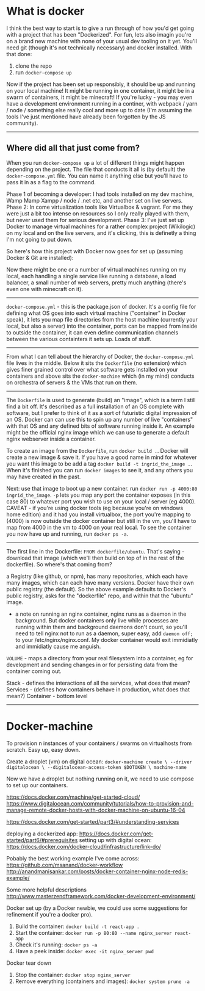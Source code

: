 # What is docker

I think the best way to start is to give a run through of how you'd get going with a project that has been "Dockerized". For fun, lets also imagin you're on a brand new machine with none of your usual dev tooling on it yet. You'll need git (though it's not technically necessary) and docker installed. With that done:

1. clone the repo
2. run `docker-compose up`

Now if the project has been set up responsibly, it should be up and running on your local machine! It might be running in one container, it might be in a swarm of containers, it might be minecraft! If you're lucky - you may even have a development environment running in a continer, with webpack / yarn / node / something else really cool and more up to date (I'm assuming the tools I've just mentioned have already been forgotten by the JS community).

---

## Where did all that just come from?

When you run `docker-compose up` a lot of different things might happen depending on the project. The file that conducts it all is (by default) the `docker-compose.yml` file. You can name it anything else but you'll have to pass it in as a flag to the command.









Phase 1 of becoming a developer: I had tools installed on my dev machine, Wamp Mamp Xampp / node / .net etc, and another set on live servers.
Phase 2: In come virtualization tools like Virtualbox & vagrant. For me they were just a bit too intense on resources so I only really played with them, but never used them for serious development.
Phase 3: I've just set up Docker to manage virtual machines for a rather complex project (Wikilogic) on my local and on the live servers, and it's clicking, this is definetly a thing I'm not going to put down.

So here's how this project with Docker now goes for set up (assuming Docker & Git are installed):


Now there might be one or a number of virtual machines running on my local, each handling a single service like running a database, a load balancer, a small number of web servers, pretty much anything (there's even one with minecraft on it).

---

`docker-compose.yml` - this is the package.json of docker. It's a config file for defining what OS goes into each virtual machine ("container" in Docker speak), it lets you map file directories from the host machine (currently your local, but also a server) into the container, ports can be mapped from inside to outside the container, it can even define communication channels between the various containters it sets up. Loads of stuff.

---

From what I can tell about the hierarchy of Docker, the `docker-compose.yml` file lives in the middle. Below it sits the `Dockerfile` (no extension) which gives finer grained control over what software gets installed on your containers and above sits the `docker-machine` which (in my mind) conducts on orchestra of servers & the VMs that run on them. 

---

The `Dockerfile` is used to generate (build) an "image", which is a term I still find a bit off. It's described as a full installation of an OS complete with software, but I prefer to think of it as a sort of futuristic digital impression of an OS.  Docker can can use this to spin up any number of live "containers" with that OS and any defined bits of software running inside it. An example might be the official nginx image which we can use to generate a default nginx webserver inside a container.


To create an image from the `Dockerfile`, run `docker build .`. Docker will create a new image & save it. If you have a good name in mind for whatever you want this image to be add a tag `docker build -t ingrid_the_image .`. When it's finished you can run `docker images` to see it, and any others you may have created in the past.

Next: use that image to boot up a new container. run `docker run -p 4000:80 ingrid_the_image`. `-p` lets you map any port the container exposes (in this case 80) to whatever port you wish to use on your local / server (eg 4000). CAVEAT - if you're using docker tools (eg because you're on windows home edition) and it had you install virtualbox, the port you're mapping to (4000) is now outside the docker container but still in the vm, you'll have to map from 4000 in the vm to 4000 on your real local. To see the container you now have up and running, run `docker ps -a`.


---

The first line in the Dockerfile: `FROM dockerfile/ubuntu`. That's saying - download that image (which we'll then build on top of in the rest of the dockerfile). So where's that coming from?

a Registry (like github, or npm), has many repositories, which each have many images, which can each have many versions. Docker have their own public registry (the default). So the above example defaults to Docker's public registry, asks for the "dockerfile" repo, and within that the "ubuntu" image.

 - a note on running an nginx container, nginx runs as a daemon in the background. But docker containers only live while processes are running within them and background daemons don't count, so you'll need to tell nginx not to run as a daemon, super easy, add `daemon off;` to your /etc/nginx/nginx.conf. My docker container would exit immidiatly and immidiatly cause me anguish. 

`VOLUME` - maps a directory from your real filesystem into a container, eg for development and sending changes in or for persisting data from the container coming out.

Stack - defines the interactions of all the services, what does that mean?
Services - (defines how containers behave in production, what does that mean?)
Container - bottom level

---

# Docker-machine

To provision n instances of your containers / swarms on virtualhosts from scratch. Easy up, easy down.

Create a droplet (vm) on digital ocean:
`docker-machine create \
    --driver digitalocean \
    --digitalocean-access-token $DOTOKEN \
    machine-name`

Now we have a droplet but nothing running on it, we need to use compose to set up our containers.

https://docs.docker.com/machine/get-started-cloud/
https://www.digitalocean.com/community/tutorials/how-to-provision-and-manage-remote-docker-hosts-with-docker-machine-on-ubuntu-16-04



https://docs.docker.com/get-started/part3/#understanding-services

deploying a dockerized app: https://docs.docker.com/get-started/part6/#prerequisites
setting up with digital ocean: https://docs.docker.com/docker-cloud/infrastructure/link-do/


Pobably the best working example I've come across:
https://github.com/msanand/docker-workflow
http://anandmanisankar.com/posts/docker-container-nginx-node-redis-example/

Some more helpful descriptions
http://www.masterzendframework.com/docker-development-environment/


Docker set up (by a Docker newbie, we could use some suggestions for refinement if you're a docker pro).

1. Build the container: `docker build -t react-app .` 
2. Start the container: `docker run -p 80:80 --name nginx_server react-app`
3. Check it's running: `docker ps -a`
4. Have a peek inside: `docker exec -it nginx_server pwd`

Docker tear down
1. Stop the container: `docker stop nginx_server`
2. Remove everything (containers and images): `docker system prune -a`